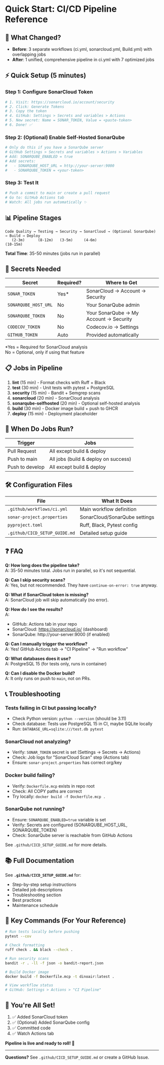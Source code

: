 # Quick Start: CI/CD Pipeline Reference

## 🚀 What Changed?

- **Before**: 3 separate workflows (ci.yml, sonarcloud.yml, Build.yml) with overlapping jobs
- **After**: 1 unified, comprehensive pipeline in ci.yml with 7 optimized jobs

## ⚡ Quick Setup (5 minutes)

### Step 1: Configure SonarCloud Token
```bash
# 1. Visit: https://sonarcloud.io/account/security
# 2. Click: Generate Tokens
# 3. Copy the token
# 4. GitHub: Settings > Secrets and variables > Actions
# 5. New secret: Name = SONAR_TOKEN, Value = <paste-token>
# 6. Done! ✅
```

### Step 2: (Optional) Enable Self-Hosted SonarQube
```bash
# Only do this if you have a SonarQube server
# GitHub Settings > Secrets and variables > Actions > Variables
# Add: SONARQUBE_ENABLED = true
# Add secrets:
#   - SONARQUBE_HOST_URL = http://your-server:9000
#   - SONARQUBE_TOKEN = <your-token>
```

### Step 3: Test It
```bash
# Push a commit to main or create a pull request
# Go to: GitHub Actions tab
# Watch: All jobs run automatically ✨
```

## 📊 Pipeline Stages

```
Code Quality → Testing → Security → SonarCloud → (Optional SonarQube) → Build → Deploy
   (2-3m)      (8-12m)   (3-5m)     (4-6m)                              (10-15m)
```

**Total Time**: 35-50 minutes (jobs run in parallel)

## 🔑 Secrets Needed

| Secret | Required? | Where to Get |
|--------|-----------|--------------|
| `SONAR_TOKEN` | Yes* | SonarCloud → Account → Security |
| `SONARQUBE_HOST_URL` | No | Your SonarQube admin |
| `SONARQUBE_TOKEN` | No | Your SonarQube → My Account → Security |
| `CODECOV_TOKEN` | No | Codecov.io → Settings |
| `GITHUB_TOKEN` | Auto | Provided automatically |

*Yes = Required for SonarCloud analysis  
No = Optional, only if using that feature

## 📋 Jobs in Pipeline

1. **lint** (15 min) - Format checks with Ruff + Black
2. **test** (30 min) - Unit tests with pytest + PostgreSQL
3. **security** (15 min) - Bandit + Semgrep scans
4. **sonarcloud** (20 min) - SonarCloud analysis
5. **sonarqube-selfhosted** (20 min) - Optional self-hosted analysis
6. **build** (30 min) - Docker image build + push to GHCR
7. **deploy** (15 min) - Deployment placeholder

## 🎯 When Do Jobs Run?

| Trigger | Jobs |
|---------|------|
| Pull Request | All except build & deploy |
| Push to main | All jobs (build & deploy on success) |
| Push to develop | All except build & deploy |

## 🛠️ Configuration Files

| File | What It Does |
|------|--------------|
| `.github/workflows/ci.yml` | Main workflow definition |
| `sonar-project.properties` | SonarCloud/SonarQube settings |
| `pyproject.toml` | Ruff, Black, Pytest config |
| `.github/CICD_SETUP_GUIDE.md` | Detailed setup guide |

## ❓ FAQ

**Q: How long does the pipeline take?**  
A: 35-50 minutes total. Jobs run in parallel, so it's not sequential.

**Q: Can I skip security scans?**  
A: Yes, but not recommended. They have `continue-on-error: true` anyway.

**Q: What if SonarCloud token is missing?**  
A: SonarCloud job will skip automatically (no error).

**Q: How do I see the results?**  
A: 
- GitHub: Actions tab in your repo
- SonarCloud: https://sonarcloud.io/ (dashboard)
- SonarQube: http://your-server:9000 (if enabled)

**Q: Can I manually trigger the workflow?**  
A: Yes! GitHub Actions tab → "CI Pipeline" → "Run workflow"

**Q: What databases does it use?**  
A: PostgreSQL 15 (for tests only, runs in container)

**Q: Can I disable the Docker build?**  
A: It only runs on push to `main`, not on PRs.

## 📞 Troubleshooting

### Tests failing in CI but passing locally?
- Check Python version: `python --version` (should be 3.11)
- Check database: Tests use PostgreSQL 15 in CI, maybe SQLite locally
- Run: `DATABASE_URL=sqlite:///test.db pytest`

### SonarCloud not analyzing?
- Verify: `SONAR_TOKEN` secret is set (Settings → Secrets → Actions)
- Check: Job logs for "SonarCloud Scan" step (Actions tab)
- Ensure: `sonar-project.properties` has correct org/key

### Docker build failing?
- Verify: `Dockerfile.mcp` exists in repo root
- Check: All COPY paths are correct
- Try locally: `docker build -f Dockerfile.mcp .`

### SonarQube not running?
- Ensure: `SONARQUBE_ENABLED=true` variable is set
- Verify: Secrets are configured (SONARQUBE_HOST_URL, SONARQUBE_TOKEN)
- Check: SonarQube server is reachable from GitHub Actions

See `.github/CICD_SETUP_GUIDE.md` for more details.

## 📚 Full Documentation

See **`.github/CICD_SETUP_GUIDE.md`** for:
- Step-by-step setup instructions
- Detailed job descriptions
- Troubleshooting section
- Best practices
- Maintenance schedule

## 💬 Key Commands (For Your Reference)

```bash
# Run tests locally before pushing
pytest --cov

# Check formatting
ruff check . && black --check .

# Run security scans
bandit -r . -ll -f json -o bandit-report.json

# Build Docker image
docker build -f Dockerfile.mcp -t dinoair:latest .

# View workflow status
# GitHub: Settings > Actions > "CI Pipeline"
```

## 🎉 You're All Set!

1. ✅ Added SonarCloud token
2. ✅ (Optional) Added SonarQube config
3. ✅ Committed code
4. ✅ Watch Actions tab

**Pipeline is live and ready to roll! 🚀**

---

**Questions?** See `.github/CICD_SETUP_GUIDE.md` or create a GitHub Issue.
